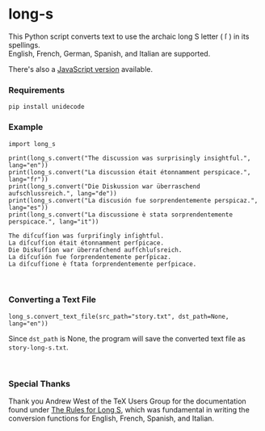 # long-s
This Python script converts text to use the archaic long S letter ( ſ ) in its spellings.
<br>
English, French, German, Spanish, and Italian are supported.

There's also a [JavaScript version](https://github.com/travisgk/long-s-converter) available.
<br>

### Requirements
```
pip install unidecode
```

### Example
```
import long_s

print(long_s.convert("The discussion was surprisingly insightful.", lang="en"))
print(long_s.convert("La discussion était étonnamment perspicace.", lang="fr"))
print(long_s.convert("Die Diskussion war überraschend aufschlussreich.", lang="de"))
print(long_s.convert("La discusión fue sorprendentemente perspicaz.", lang="es"))
print(long_s.convert("La discussione è stata sorprendentemente perspicace.", lang="it"))
```

```
The diſcuſſion was ſurpriſingly inſightful.
La diſcuſſion était étonnamment perſpicace.
Die Diskuſſion war überraſchend aufſchluſsreich.
La diſcuſión fue ſorprendentemente perſpicaz.
La diſcuſſione è ſtata ſorprendentemente perſpicace.
```

<br>

### Converting a Text File
```
long_s.convert_text_file(src_path="story.txt", dst_path=None, lang="en"))
```
Since `dst_path` is None, the program will save the converted text file as `story-long-s.txt`.

<br>

### Special Thanks

Thank you Andrew West of the TeX Users Group for the documentation found under [The Rules for Long S](https://www.tug.org/TUGboat/tb32-1/tb100west.pdf), which was fundamental in writing the conversion functions for English, French, Spanish, and Italian. 
